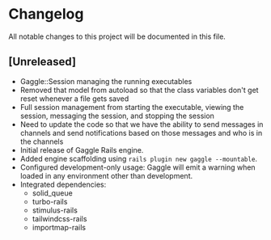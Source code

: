 # Changelog

All notable changes to this project will be documented in this file.

## [Unreleased]
- Gaggle::Session managing the running executables
- Removed that model from autoload so that the class variables don't get reset whenever a file gets saved
- Full session management from starting the executable, viewing the session, messaging the session, and stopping the session
- Need to update the code so that we have the ability to send messages in channels and send notifications based on those messages and who is in the channels
- Initial release of Gaggle Rails engine.
- Added engine scaffolding using `rails plugin new gaggle --mountable`.
- Configured development-only usage: Gaggle will emit a warning when loaded in any environment other than development.
- Integrated dependencies:
  - solid_queue
  - turbo-rails
  - stimulus-rails
  - tailwindcss-rails
  - importmap-rails
